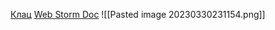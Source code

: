 [Клац](https://blog.jetbrains.com/webstorm/2018/01/using-and-creating-code-snippets/)
[Web Storm Doc](https://www.jetbrains.com/help/webstorm/template-variables.html?_gl=1*oc6lj6*_ga*OTI5Nzk1Njk0LjE2ODAwMzE5ODY.*_ga_9J976DJZ68*MTY4MDIwMTUyNC4zLjEuMTY4MDIwNDAzOC42MC4wLjA.&_ga=2.14299826.407539950.1680201524-929795694.1680031986)
![[Pasted image 20230330231154.png]]